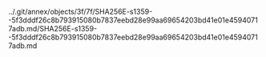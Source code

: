 ../.git/annex/objects/3f/7f/SHA256E-s1359--5f3dddf26c8b793915080b7837eebd28e99aa69654203bd41e01e45940717adb.md/SHA256E-s1359--5f3dddf26c8b793915080b7837eebd28e99aa69654203bd41e01e45940717adb.md